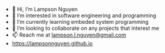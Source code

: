 - 👋 Hi, I’m Lampson Nguyen
- 👀 I’m interested in software engineering and programming
- 🌱 I’m currently learning embeded system programming
- 💞️ I’m looking to collaborate on any projects that interest me 
- 📫 Reach me at lampson.l.nguyen@gmail.com
-  https://lampsonnguyen.github.io
<!---
lampsonnguyen/lampsonnguyen is a ✨ special ✨ repository because its `README.md` (this file) appears on your GitHub profile.
You can click the Preview link to take a look at your changes.
--->
